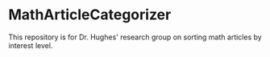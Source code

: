 # MathArticleCategorizer
This repository is for Dr. Hughes' research group on sorting math articles by interest level. 
